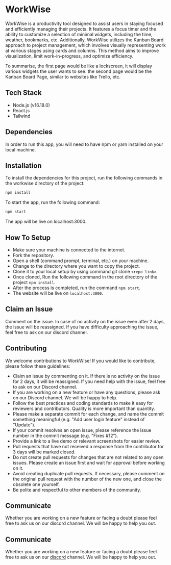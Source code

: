 # WorkWise
WorkWise is a productivity tool designed to assist users in staying focused and efficiently managing their projects. It features a focus timer and the ability to customize a selection of minimal widgets, including the time, weather, bookmarks, etc. Additionally, WorkWise utilizes the Kanban Board approach to project management, which involves visually representing work at various stages using cards and columns. This method aims to improve visualization, limit work-in-progress, and optimize efficiency.

To summarise, the first page would be like a lockscreen, it will display various widgets the user wants to see.
the second page would be the Kanban Board Page, similar to websites like Trello, etc.

## Tech Stack
- Node.js (v16.18.0)
- React.js
- Tailwind

## Dependencies
In order to run this app, you will need to have npm or yarn installed on your local machine.

## Installation
To install the dependencies for this project, run the following commands in the workwise directory of the project:
```bash
npm install 
```

To start the app, run the following command:
```bash
npm start
```

The app will be live on localhost:3000.

## How To Setup
* Make sure your machine is connected to the internet.
* Fork the repository.
* Open a shell (command prompt, terminal, etc.) on your machine.
* Change to the directory where you want to copy the project.
* Clone it to your local setup by using command git clone ```<repo link>```.
* Once cloned, Run the following command in the root directory of the project ```npm install```.
* After the process is completed, run the command ```npm start```.
* The website will be live on ```localhost:3000```.

## Claim an Issue
Comment on the issue. In case of no activity on the issue even after 2 days, the issue will be reassigned. If you have difficulty approaching the issue, feel free to ask on our discord channel.

## Contributing
We welcome contributions to WorkWise! If you would like to contribute, please follow these guidelines:

* Claim an issue by commenting on it. If there is no activity on the issue for 2 days, it will be reassigned. If you need help with the issue, feel free to ask on our Discord channel.
* If you are working on a new feature or have any questions, please ask on our Discord channel. We will be happy to help.
* Follow the best practices and coding standards to make it easy for reviewers and contributors. Quality is more important than quantity.
* Please make a separate commit for each change, and name the commit something meaningful (e.g. "Add user login feature" instead of "Update").
* If your commit resolves an open issue, please reference the issue number in the commit message (e.g. "Fixes #12").
* Provide a link to a live demo or relevant screenshots for easier review.
* Pull requests that have not received a response from the contributor for 3 days will be marked closed.
* Do not create pull requests for changes that are not related to any open issues. Please create an issue first and wait for approval before working on it.
* Avoid creating duplicate pull requests. If necessary, please comment on the original pull request with the number of the new one, and close the obsolete one yourself.
* Be polite and respectful to other members of the community.

## Communicate
Whether you are working on a new feature or facing a doubt please feel free to ask us on our discord channel. We will be happy to help you out.

## Communicate
Whether you are working on a new feature or facing a doubt please feel free to ask us on our [discord](https://discord.gg/WEMwVqnr) channel. We will be happy to help you out.
